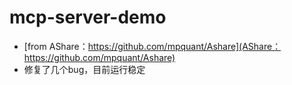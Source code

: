 # mcp-server-demo
* [from AShare：https://github.com/mpquant/Ashare](AShare：https://github.com/mpquant/Ashare)
* 修复了几个bug，目前运行稳定



